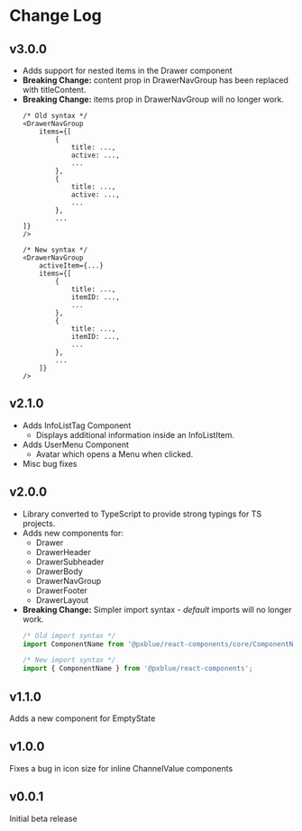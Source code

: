 # Change Log

## v3.0.0
- Adds support for nested items in the Drawer component
- **Breaking Change:** content prop in DrawerNavGroup has been replaced with titleContent.
- **Breaking Change:** items prop in DrawerNavGroup will no longer work.
    ```tsx
    /* Old syntax */
    <DrawerNavGroup 
        items={[
            { 
                title: ..., 
                active: ...,
                ...
            },
            { 
                title: ..., 
                active: ...,
                ...
            },
            ...
    ]}
    />
    
    /* New syntax */
    <DrawerNavGroup 
      	activeItem={...}
        items={[
            { 
                title: ..., 
              	itemID: ...,
                ...
            },
            { 
                title: ..., 
                itemID: ...,
                ...
            },
            ...
        ]}
    />
    ```

## v2.1.0
- Adds InfoListTag Component
    - Displays additional information inside an InfoListItem.
- Adds UserMenu Component
    - Avatar which opens a Menu when clicked.
- Misc bug fixes

## v2.0.0
- Library converted to TypeScript to provide strong typings for TS projects.
- Adds new components for:
    - Drawer
    - DrawerHeader
    - DrawerSubheader
    - DrawerBody
    - DrawerNavGroup
    - DrawerFooter
    - DrawerLayout
- **Breaking Change:** Simpler import syntax - _default_ imports will no longer work.
    ```typescript
    /* Old import syntax */
    import ComponentName from '@pxblue/react-components/core/ComponentName';

    /* New import syntax */
    import { ComponentName } from '@pxblue/react-components';
    ```

## v1.1.0
Adds a new component for EmptyState

## v1.0.0 
Fixes a bug in icon size for inline ChannelValue components

## v0.0.1
Initial beta release
